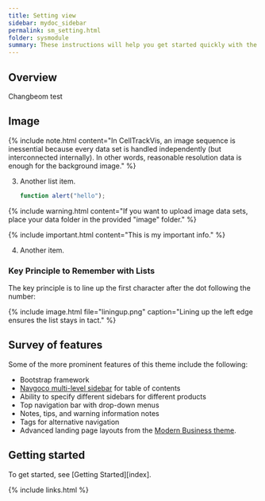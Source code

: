 ```yaml
---
title: Setting view
sidebar: mydoc_sidebar
permalink: sm_setting.html
folder: sysmodule
summary: These instructions will help you get started quickly with the theme.....
---
```


## Overview

Changbeom test

## Image


{% include note.html content="In CellTrackVis, an image sequence is inessential because every data set is handled independently (but interconnected internally). In other words, reasonable resolution data is enough for the background image." %}


3.  Another list item.

    ```js
    function alert("hello");
    ```

{% include warning.html content="If you want to upload image data sets, place your data folder in the provided "image" folder." %}

{% include important.html content="This is my important info." %}

4.  Another item.

### Key Principle to Remember with Lists

The key principle is to line up the first character after the dot following the number:

{% include image.html file="liningup.png" caption="Lining up the left edge ensures the list stays in tact." %}

## Survey of features

Some of the more prominent features of this theme include the following:

* Bootstrap framework
* [Navgoco multi-level sidebar](http://www.komposta.net/article/navgoco) for table of contents
* Ability to specify different sidebars for different products
* Top navigation bar with drop-down menus
* Notes, tips, and warning information notes
* Tags for alternative navigation
* Advanced landing page layouts from the [Modern Business theme](http://startbootstrap.com/template-overviews/modern-business/).

## Getting started

To get started, see [Getting Started][index].

{% include links.html %}
